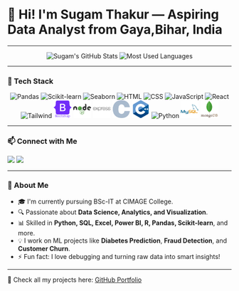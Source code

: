# 👋 Hi! I'm Sugam Thakur — Aspiring Data Analyst from Gaya,Bihar, India

---

<p align="center">
  <img src="https://github-readme-stats.vercel.app/api?username=sugam-100&show_icons=true&theme=radical" alt="Sugam's GitHub Stats" height="165">
  <img src="https://github-readme-stats.vercel.app/api/top-langs/?username=sugam-100&layout=compact&theme=radical" alt="Most Used Languages" height="165">
</p>

---

### 🚀 Tech Stack

<p align="center">

 <!-- Data Science / ML -->
  <img src="https://cdn.jsdelivr.net/gh/devicons/devicon/icons/pandas/pandas-original.svg" height="40" width="40" alt="Pandas" />
  <img src="https://upload.wikimedia.org/wikipedia/commons/0/05/Scikit_learn_logo_small.svg" height="40" width="40" alt="Scikit-learn" />
  <img src="https://seaborn.pydata.org/_images/logo-mark-lightbg.svg" height="40" width="40" alt="Seaborn" /> 
  
  <!-- Frontend -->
  <img src="https://cdn.jsdelivr.net/gh/devicons/devicon/icons/html5/html5-original.svg" height="40" width="40" alt="HTML" />
  <img src="https://cdn.jsdelivr.net/gh/devicons/devicon/icons/css3/css3-original.svg" height="40" width="40" alt="CSS" />
  <img src="https://cdn.jsdelivr.net/gh/devicons/devicon/icons/javascript/javascript-original.svg" height="40" width="40" alt="JavaScript" />

  <img src="https://cdn.jsdelivr.net/gh/devicons/devicon/icons/react/react-original.svg" height="40" width="40" alt="React" />
  
  <img src="https://www.vectorlogo.zone/logos/tailwindcss/tailwindcss-icon.svg" height="40" width="40" alt="Tailwind" />
  <img src="https://raw.githubusercontent.com/devicons/devicon/master/icons/bootstrap/bootstrap-plain-wordmark.svg" height="40" width="40" alt="Bootstrap" />

  <!-- Backend / Server-side -->
  <img src="https://raw.githubusercontent.com/devicons/devicon/master/icons/nodejs/nodejs-original-wordmark.svg" height="40" width="40" alt="Node.js" />
  <img src="https://raw.githubusercontent.com/devicons/devicon/master/icons/express/express-original-wordmark.svg" height="40" width="40" alt="Express.js" />

  <!-- Programming Languages -->
  <img src="https://raw.githubusercontent.com/devicons/devicon/master/icons/c/c-original.svg" height="40" width="40" alt="C" />
  <img src="https://raw.githubusercontent.com/devicons/devicon/master/icons/cplusplus/cplusplus-original.svg" height="40" width="40" alt="C++" />
  <img src="https://cdn.jsdelivr.net/gh/devicons/devicon/icons/python/python-original.svg" height="40" width="40" alt="Python" />

  <!-- Database / Data -->
  <img src="https://raw.githubusercontent.com/devicons/devicon/master/icons/mysql/mysql-original-wordmark.svg" height="40" width="40" alt="MySQL" />
  <img src="https://raw.githubusercontent.com/devicons/devicon/master/icons/mongodb/mongodb-original-wordmark.svg" height="40" width="40" alt="MongoDB" />

  
 
</p>


---

### 📫 Connect with Me

<p align="center">

  <a href="mailto:sugamthakur5440@gmail.com"><img src="https://img.shields.io/badge/GMAIL-red?style=for-the-badge&logo=gmail&logoColor=white" /></a>
  <a href="https://www.linkedin.com/in/sugam-thakur-991254328/" target="_blank"><img src="https://img.shields.io/badge/LINKEDIN-blue?style=for-the-badge&logo=linkedin&logoColor=white" /></a>
</p>

---

### 🧠 About Me

- 🎓 I'm currently pursuing BSc-IT at CIMAGE College.
- 🔍 Passionate about **Data Science, Analytics, and Visualization**.
- 📊 Skilled in **Python, SQL, Excel, Power BI, R, Pandas, Scikit-learn**, and more.
- 💡 I work on ML projects like **Diabetes Prediction**, **Fraud Detection**, and **Customer Churn**.
- ⚡ Fun fact: I love debugging and turning raw data into smart insights!

---

📂 Check all my projects here: [GitHub Portfolio](https://github.com/Sugam-100)
